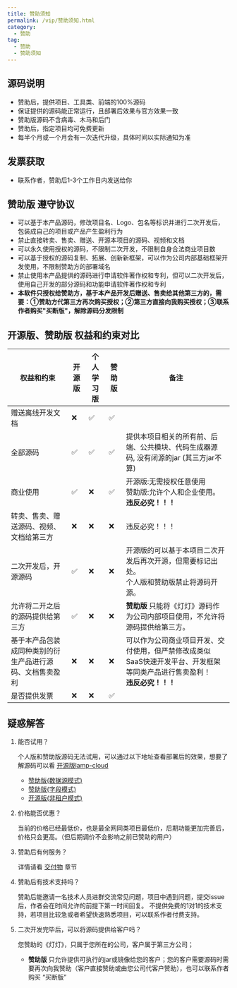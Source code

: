 ```yaml
---
title: 赞助须知
permalink: /vip/赞助须知.html
category:
  - 赞助
tag:
  - 赞助
  - 赞助须知
---
```


## 源码说明
- 赞助后，提供项目、工具类、前端的100%源码
- 保证提供的源码能正常运行，且部署后效果与官方效果一致
- 赞助版源码不含病毒、木马和后门
- 赞助后，指定项目均可免费更新
- 每半个月或一个月会有一次迭代升级，具体时间以实际通知为准

## 发票获取
- 联系作者，赞助后1-3个工作日内发送给你

## 赞助版 遵守协议
- 可以基于本产品源码，修改项目名、Logo、包名等标识并进行二次开发后，包装成自己的项目或产品产生盈利行为
- 禁止直接转卖、售卖、赠送、开源本项目的源码、视频和文档
- 可以永久使用授权的源码，不限制二次开发，不限制自身合法商业项目数
- 可以基于授权的源码复制、拓展、创新新框架，可以作为公司内部基础框架开发使用，不限制赞助方的部署域名
- 禁止使用本产品提供的源码进行申请软件著作权和专利，但可以二次开发后，使用自己开发的部分源码和功能申请软件著作权和专利
- **本软件只授权给赞助方，基于本产品开发后赠送、售卖给其他第三方的，需要：①赞助方代第三方再次购买授权；②第三方直接向我购买授权；③联系作者购买"买断版"，解除源码分发限制**


## 开源版、赞助版 权益和约束对比

| 权益和约束                      | 开源版 | 个人学习版 | 赞助版 | 备注                                                                 |
|----------------------------|---|---|-----|--------------------------------------------------------------------|
| 赠送离线开发文档                   | ❌ | ✅ | ✅   |                                                                    |
| 全部源码                       | ✅ | ✅ | ✅   | 提供本项目相关的所有前、后端、公共模块、代码生成器源码, 没有闭源的jar (其三方jar不算)                   |
| 商业使用                       | ✅ | ❌ | ✅   | 开源版:无需授权任意使用<br />赞助版:允许个人和企业使用。**违反必究！！！**                        |
| 转卖、售卖、赠送源码、视频、文档给第三方       | ❌ | ❌ | ❌   | 违反必究！！！                                                            |
| 二次开发后，开源源码                 | ✅ | ❌ | ❌   | 开源版的可以基于本项目二次开发后再次开源，但需要标记出处。<br> 个人版和赞助版禁止将源码开源。                  |
| 允许将二开之后的源码提供给第三方           | ✅ | ❌ | ❌   | **赞助版** 只能将《灯灯》源码作为公司内部项目使用，不允许将源码提供给第三方。                        |
| 基于本产品包装成同种类别的衍生产品进行源码、文档售卖盈利 |  ❌ | ❌  | ❌   | 可以作为公司商业项目开发、交付使用，但严禁修改成类似SaaS快速开发平台、开发框架等同类产品进行售卖盈利！<br/> **违反必究！！！** |
| 是否提供发票                     | ❌ | ❌ | ✅   |                                                                    |

## 疑惑解答
1. 能否试用？

   个人版和赞助版源码无法试用，可以通过以下地址查看部署后的效果，想要了解源码可以看 [开源版lamp-cloud](https://github.com/dromara/lamp-cloud)

   - [赞助版(数据源模式)](https://datasource.tangyh.top/)
   - [赞助版(字段模式)](https://column.tangyh.top/)
   - [开源版(非租户模式)](https://none.tangyh.top/)
   
2. 价格能否优惠？ 

   当前的价格已经最低价，也是最全网同类项目最低价，后期功能更加完善后，价格只会更高。（但后期调价不会影响之前已赞助的用户）


3. 赞助后有何服务？ 

   详情请看 [交付物](./02.交付物.md) 章节

4. 赞助后有技术支持吗？

   赞助后能邀请一名技术人员进群交流常见问题，项目中遇到问题，提交issue后，作者会在时间允许的前提下第一时间回复。
   不提供免费的1对1的技术支持，若项目比较急或者希望快速熟悉项目，可以联系作者付费支持。

5. 二次开发完毕后，可以将源码提供给客户吗？ 

   您赞助的《灯灯》，只属于您所在的公司，客户属于第三方公司；
   - **赞助版** 只允许提供可执行的jar或镜像给您的客户；您的客户需要源码时需要再次向我赞助（客户直接赞助或由您公司代客户赞助），也可以联系作者购买 “买断版”
